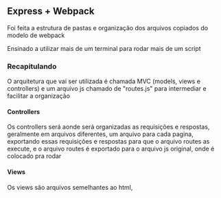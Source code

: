 ## Express + Webpack

Foi feita a estrutura de pastas e organização dos arquivos copiados do modelo de webpack

Ensinado a utilizar mais de um terminal para rodar mais de um script

### Recapitulando

O arquitetura que vai ser utilizada é chamada MVC (models, views e controllers) e um arquivo js chamado de "routes.js" para intermediar e facilitar a organização

#### Controllers

Os controllers será aonde será organizadas as requisições e respostas, geralmente em arquivos diferentes, um arquivo para cada pagina, exportando essas requisições e respostas para que o arquivo routes as execute, e o arquivo routes é exportado para o arquivo js original, onde é colocado pra rodar

#### Views

Os views são arquivos semelhantes ao html, 
